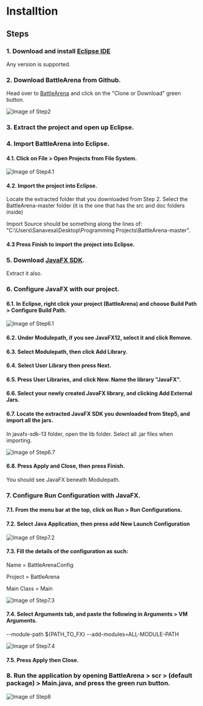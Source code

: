 # Installtion

## Steps

### 1. Download and install [Eclipse IDE](https://www.eclipse.org/downloads/)

Any version is supported.

### 2. Download BattleArena from Github.

Head over to [BattleArena](https://github.com/Sanavesa/BattleArena) and click on the "Clone or Download" green button.

![Image of Step2](https://i.gyazo.com/c2316eabf4d01f9e44634208699a929a.png)

### 3. Extract the project and open up Eclipse.

### 4. Import BattleArena into Eclipse.

#### 4.1. Click on File > Open Projects from File System.

![Image of Step4.1](https://i.gyazo.com/488ed51ab0bcc14319fb1fc800c18b29.png)

#### 4.2. Import the project into Eclipse.

Locate the extracted folder that you downloaded from Step 2. Select the BattleArena-master folder (it is the one that has the src and doc folders inside)

Import Source should be something along the lines of: "C:\Users\Sanavesa\Desktop\Programming Projects\BattleArena-master".

#### 4.3 Press Finish to import the project into Eclipse.

### 5. Download [JavaFX SDK](https://www.dropbox.com/sh/kl51twzqsx5lham/AAC_-g__HOuY1rDDZF4TreeGa?dl=0).

Extract it also.

### 6. Configure JavaFX with our project.

#### 6.1. In Eclipse, right click your project (BattleArena) and choose Build Path > Configure Build Path.

![Image of Step6.1](https://i.gyazo.com/5096090c34e26fc4537bda8d0a58da3d.png)

#### 6.2. Under Modulepath, if you see JavaFX12, select it and click Remove.

#### 6.3. Select Modulepath, then click Add Library.

#### 6.4. Select User Library then press Next.

#### 6.5. Press User Libraries, and click New. Name the library "JavaFX".

#### 6.6. Select your newly created JavaFX library, and clicking Add External Jars.

#### 6.7. Locate the extracted JavaFX SDK you downloaded from Step5, and import all the jars.

In javafx-sdk-13 folder, open the lib folder. Select all .jar files when importing.

![Image of Step6.7](https://i.gyazo.com/33f23756a1540215c4321988c649e9c9.png)

#### 6.8. Press Apply and Close, then press Finish.

You should see JavaFX beneath Modulepath.

### 7. Configure Run Configuration with JavaFX.

#### 7.1. From the menu bar at the top, click on Run > Run Configurations.

#### 7.2. Select Java Application, then press add New Launch Configuration

![Image of Step7.2](https://i.gyazo.com/1a5fe1d251f7ce2523e8381d2ee8d52b.png)

#### 7.3. Fill the details of the configuration as such:

Name = BattleArenaConfig

Project = BattleArena

Main Class = Main

![Image of Step7.3](https://i.gyazo.com/d5519d7b9986284bed4a0e86a398a30f.png)

#### 7.4. Select Arguments tab, and paste the following in Arguments > VM Arguments.
--module-path ${PATH_TO_FX} --add-modules=ALL-MODULE-PATH

![Image of Step7.4](https://i.gyazo.com/3da42f4de4fbce2409e508a226a5d4d2.png)

#### 7.5. Press Apply then Close.

### 8. Run the application by opening BattleArena > scr > (default package) > Main.java, and press the green run button.

![Image of Step8](https://i.gyazo.com/dd15c5b859d61f2d407a60e333fb1645.png)
